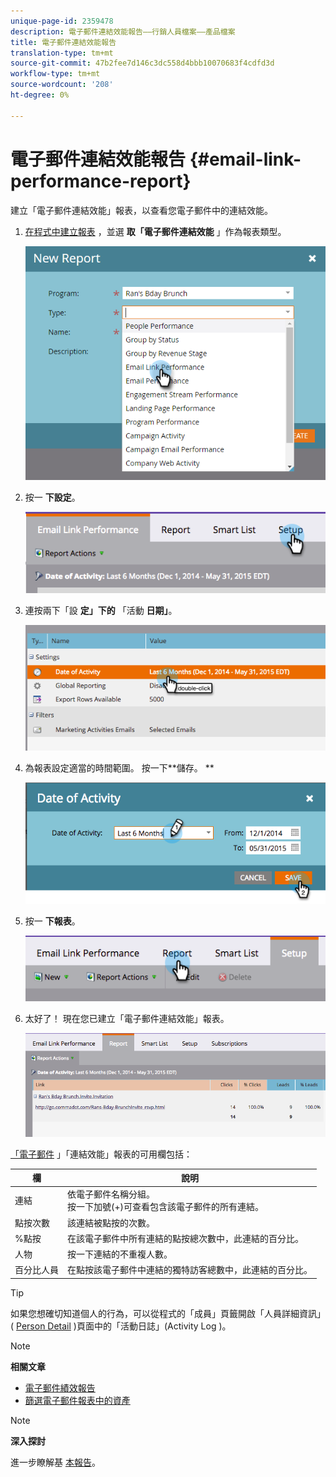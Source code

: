 ```yaml
---
unique-page-id: 2359478
description: 電子郵件連結效能報告——行銷人員檔案——產品檔案
title: 電子郵件連結效能報告
translation-type: tm+mt
source-git-commit: 47b2fee7d146c3dc558d4bbb10070683f4cdfd3d
workflow-type: tm+mt
source-wordcount: '208'
ht-degree: 0%

---
```



# 電子郵件連結效能報告 {#email-link-performance-report}

建立「電子郵件連結效能」報表，以查看您電子郵件中的連結效能。

1. [在程式中建立報表](../../../../product-docs/reporting/basic-reporting/creating-reports/create-a-report-in-a-program.md) ，並選 **取「電子郵件連結效能** 」作為報表類型。

   ![](assets/image2017-3-29-9-3a10-3a41.png)

1. 按一 **下設定**。

   ![](assets/image2015-5-20-11-3a18-3a0.png)

1. 連按兩下「設 **定」下的** 「活動 **日期」**。

   ![](assets/image2015-5-20-11-3a18-3a59.png)

1. 為報表設定適當的時間範圍。 按一下**儲存。 **

   ![](assets/image2015-5-20-11-3a20-3a52.png)

1. 按一 **下報表**。

   ![](assets/image2015-5-20-11-3a22-3a24.png)

1. 太好了！ 現在您已建立「電子郵件連結效能」報表。

   ![](assets/image2015-5-20-11-3a23-3a33.png)

[「電子郵件](../../../../product-docs/reporting/basic-reporting/editing-reports/select-report-columns.md) 」「連結效能」報表的可用欄包括：

<table> 
 <thead> 
  <tr> 
   <th colspan="1" rowspan="1">欄</th> 
   <th colspan="1" rowspan="1">說明</th> 
  </tr> 
 </thead> 
 <tbody> 
  <tr> 
   <td colspan="1" rowspan="1">連結</td> 
   <td colspan="1" rowspan="1">依電子郵件名稱分組。<br>按一下加號(+)可查看包含該電子郵件的所有連結。</td> 
  </tr> 
  <tr> 
   <td colspan="1" rowspan="1">點按次數</td> 
   <td colspan="1" rowspan="1">該連結被點按的次數。</td> 
  </tr> 
  <tr> 
   <td colspan="1" rowspan="1">%點按</td> 
   <td colspan="1" rowspan="1">在該電子郵件中所有連結的點按總次數中，此連結的百分比。</td> 
  </tr> 
  <tr> 
   <td colspan="1" rowspan="1">人物</td> 
   <td colspan="1" rowspan="1">按一下連結的不重複人數。</td> 
  </tr> 
  <tr> 
   <td colspan="1" rowspan="1">百分比人員</td> 
   <td colspan="1" rowspan="1">在點按該電子郵件中連結的獨特訪客總數中，此連結的百分比。</td> 
  </tr> 
 </tbody> 
</table>

>[!TIP]
>
>如果您想確切知道個人的行為，可以從程式的「成員」頁籤開啟「人員詳細資訊」( [Person Detail](../../../../product-docs/core-marketo-concepts/smart-lists-and-static-lists/managing-people-in-smart-lists/filter-activity-types-in-the-activity-log-of-a-person.md) )頁面中的「活動日誌」(Activity Log [](../../../../product-docs/core-marketo-concepts/smart-lists-and-static-lists/managing-people-in-smart-lists/using-the-person-detail-page.md) )。

>[!NOTE]
>
>**相關文章**
>
>* [電子郵件績效報告](email-performance-report.md)
>* [篩選電子郵件報表中的資產](../../../../product-docs/reporting/basic-reporting/report-activity/filter-assets-in-an-email-report.md)

>



>[!NOTE]
>
>**深入探討**
>
>進一步瞭解基 [本報告](http://docs.marketo.com/display/docs/basic+reporting)。


